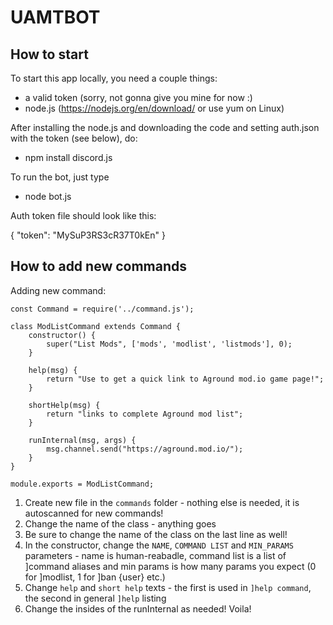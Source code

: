 # UAMTBOT

## How to start
To start this app locally, you need a couple things:
- a valid token (sorry, not gonna give you mine for now :)
- node.js (https://nodejs.org/en/download/ or use yum on Linux)

After installing the node.js and downloading the code and setting auth.json with the token (see below), do:
- npm install discord.js

To run the bot, just type
- node bot.js

Auth token file should look like this:

{
    "token": "MySuP3RS3cR37T0kEn"
}

## How to add new commands

Adding new command:

```JS
const Command = require('../command.js');

class ModListCommand extends Command {
    constructor() {
        super("List Mods", ['mods', 'modlist', 'listmods'], 0);
    }

    help(msg) {
        return "Use to get a quick link to Aground mod.io game page!";
    }

    shortHelp(msg) {
        return "links to complete Aground mod list";
    }

    runInternal(msg, args) {
        msg.channel.send("https://aground.mod.io/");
    }
}

module.exports = ModListCommand;
```

1. Create new file in the `commands` folder - nothing else is needed, it is autoscanned for new commands!
2. Change the name of the class - anything goes
3. Be sure to change the name of the class on the last line as well!
4. In the constructor, change the `NAME`, `COMMAND LIST` and `MIN_PARAMS` parameters - name is human-reabadle, command list is a list of ]command aliases and min params is how many params you expect (0 for ]modlist, 1 for ]ban {user} etc.)
5. Change `help` and `short help` texts - the first is used in `]help command`, the second in general `]help` listing
6. Change the insides of the runInternal as needed! Voila!
